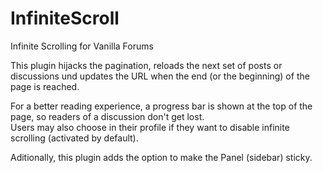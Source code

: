 InfiniteScroll
==============

Infinite Scrolling for Vanilla Forums

This plugin hijacks the pagination, reloads the next set of posts or discussions und updates the URL when the end (or the beginning) of the page is reached.

For a better reading experience, a progress bar is shown at the top of the page, so readers of a discussion don't get lost.  
Users may also choose in their profile if they want to disable infinite scrolling (activated by default).

Aditionally, this plugin adds the option to make the Panel (sidebar) sticky.